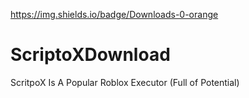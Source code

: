 https://img.shields.io/badge/Downloads-0-orange

# ScriptoXDownload
ScritpoX Is A Popular Roblox Executor
(Full of Potential)
